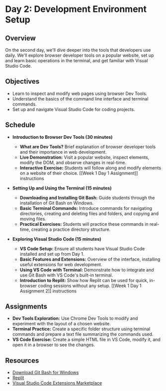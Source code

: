 # Day 2: Development Environment Setup

## Overview

On the second day, we'll dive deeper into the tools that developers use daily. We'll explore browser developer tools on a popular website, set up and learn basic operations in the terminal, and get familiar with Visual Studio Code.

## Objectives

- Learn to inspect and modify web pages using browser Dev Tools.
- Understand the basics of the command line interface and terminal commands.
- Set up and navigate Visual Studio Code for coding projects.

## Schedule

- **Introduction to Browser Dev Tools (30 minutes)**
    
    - **What are Dev Tools?** Brief explanation of browser developer tools and their importance in web development.
    - **Live Demonstration:** Visit a popular website, inspect elements, modify the DOM, and observe changes in real-time.
    - **Interactive Exercise:** Students will follow along and modify elements on a website of their choice.
		[[Week 1 Day 1 Assignment]] instructions
- **Setting Up and Using the Terminal (15 minutes)**
    
    - **Downloading and Installing Git Bash:** Guide students through the installation of Git Bash on Windows.
    - **Basic Terminal Commands:** Introduce commands for navigating directories, creating and deleting files and folders, and copying and moving files.
    - **Practical Exercises:** Students will practice these commands in real-time, creating a practice directory structure.

		
- **Exploring Visual Studio Code (15 minutes)**
    
    - **VS Code Setup:** Ensure all students have Visual Studio Code installed and set up from Day 1.
    - **Basic Features and Extensions:** Overview of the interface, installing useful extensions for web development.
    - **Using VS Code with Terminal:** Demonstrate how to integrate and use Git Bash with VS Code's built-in terminal.
    - **Introduction to Replit:** Show how Replit can be used for quick, in-browser coding sessions without any setup.
		[[Week 1 Day 1 Assignment 2]] instructions 
## Assignments

- **Dev Tools Exploration:** Use Chrome Dev Tools to modify and experiment with the layout of a chosen website.
- **Terminal Practice:** Create a specific folder structure using terminal commands and prepare a text file summarizing the commands used.
- **VS Code Exercise:** Create a simple HTML file in VS Code, modify it, and open it in a browser to see the changes.

## Resources

- [Download Git Bash for Windows](https://gitforwindows.org/)
- [Replit](https://replit.com/)
- [Visual Studio Code Extensions Marketplace](https://marketplace.visualstudio.com/vscode)